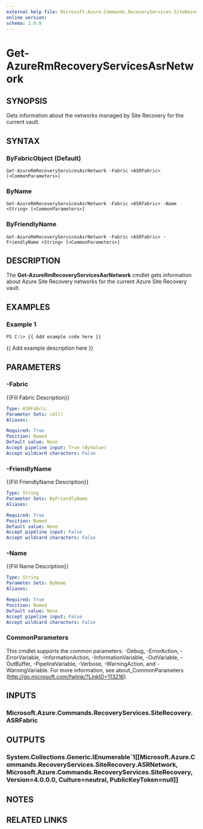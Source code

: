 ```yaml
---
external help file: Microsoft.Azure.Commands.RecoveryServices.SiteRecovery.dll-Help.xml
online version: 
schema: 2.0.0
---
```


# Get-AzureRmRecoveryServicesAsrNetwork

## SYNOPSIS
Gets information about the networks managed by Site Recovery for the current vault.

## SYNTAX

### ByFabricObject (Default)
```
Get-AzureRmRecoveryServicesAsrNetwork -Fabric <ASRFabric> [<CommonParameters>]
```

### ByName
```
Get-AzureRmRecoveryServicesAsrNetwork -Fabric <ASRFabric> -Name <String> [<CommonParameters>]
```

### ByFriendlyName
```
Get-AzureRmRecoveryServicesAsrNetwork -Fabric <ASRFabric> -FriendlyName <String> [<CommonParameters>]
```

## DESCRIPTION
The **Get-AzureRmRecoveryServicesAsrNetwork** cmdlet gets information about Azure Site Recovery networks for the current Azure Site Recovery vault.

## EXAMPLES

### Example 1
```
PS C:\> {{ Add example code here }}
```

{{ Add example description here }}

## PARAMETERS

### -Fabric
{{Fill Fabric Description}}

```yaml
Type: ASRFabric
Parameter Sets: (All)
Aliases: 

Required: True
Position: Named
Default value: None
Accept pipeline input: True (ByValue)
Accept wildcard characters: False
```

### -FriendlyName
{{Fill FriendlyName Description}}

```yaml
Type: String
Parameter Sets: ByFriendlyName
Aliases: 

Required: True
Position: Named
Default value: None
Accept pipeline input: False
Accept wildcard characters: False
```

### -Name
{{Fill Name Description}}

```yaml
Type: String
Parameter Sets: ByName
Aliases: 

Required: True
Position: Named
Default value: None
Accept pipeline input: False
Accept wildcard characters: False
```

### CommonParameters
This cmdlet supports the common parameters: -Debug, -ErrorAction, -ErrorVariable, -InformationAction, -InformationVariable, -OutVariable, -OutBuffer, -PipelineVariable, -Verbose, -WarningAction, and -WarningVariable. For more information, see about_CommonParameters (http://go.microsoft.com/fwlink/?LinkID=113216).

## INPUTS

### Microsoft.Azure.Commands.RecoveryServices.SiteRecovery.ASRFabric

## OUTPUTS

### System.Collections.Generic.IEnumerable`1[[Microsoft.Azure.Commands.RecoveryServices.SiteRecovery.ASRNetwork, Microsoft.Azure.Commands.RecoveryServices.SiteRecovery, Version=4.0.0.0, Culture=neutral, PublicKeyToken=null]]

## NOTES

## RELATED LINKS

